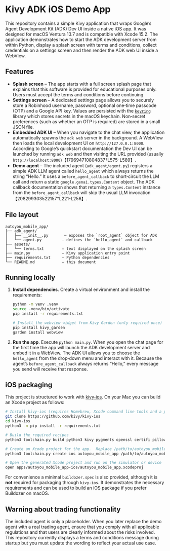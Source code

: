 # Kivy ADK iOS Demo App

This repository contains a simple Kivy application that wraps Google’s Agent Development Kit (ADK) Dev UI inside a native iOS app.  It was designed for macOS Ventura 13.7 and is compatible with Xcode 15.2.  The application demonstrates how to start the ADK development server from within Python, display a splash screen with terms and conditions, collect credentials on a settings screen and then render the ADK web UI inside a WebView.

## Features

* **Splash screen** – The app starts with a full screen splash page that explains that this software is provided for educational purposes only.  Users must accept the terms and conditions before continuing.
* **Settings screen** – A dedicated settings page allows you to securely store a Robinhood username, password, optional one‑time passcode (OTP) and a Google API key.  Values are persisted with the [`keyring`](https://pypi.org/project/keyring/) library which stores secrets in the macOS keychain.  Non‑secret preferences (such as whether an OTP is required) are stored in a small JSON file.
* **Embedded ADK UI** – When you navigate to the chat view, the application automatically spawns the `adk web` server in the background.  A WebView then loads the local development UI on `http://127.0.0.1:8000`.  According to Google’s quickstart documentation the Dev UI can be launched by running `adk web` and then visiting the URL provided (usually `http://localhost:8000`)【179694710804837†L575-L589】.
* **Demo agent** – The included agent (`adk_agent/agent.py`) registers a simple ADK LLM agent called `hello_agent` which always returns the string “Hello.”  It uses a `before_agent_callback` to short‑circuit the LLM call and return a static `google.genai.types.Content` object.  The ADK callback documentation shows that returning a `types.Content` instance from the `before_agent_callback` will skip the usual LLM invocation【208299303522157†L221-L256】.

## File layout

```
autoyou_mobile_app/
├── adk_agent/
│   ├── __init__.py       – exposes the `root_agent` object for ADK
│   └── agent.py         – defines the `hello_agent` and callback
├── assets/
│   └── terms.txt        – text displayed on the splash screen
├── main.py              – Kivy application entry point
├── requirements.txt     – Python dependencies
└── README.md            – this document
```

## Running locally

1. **Install dependencies**.  Create a virtual environment and install the requirements:

   ```bash
   python -m venv .venv
   source .venv/bin/activate
   pip install -r requirements.txt

   # Install the webview widget from Kivy Garden (only required once)
   pip install kivy_garden
   garden install webview
   ```

2. **Run the app**.  Execute `python main.py`.  When you open the chat page for the first time the app will launch the ADK development server and embed it in a WebView.  The ADK UI allows you to choose the `hello_agent` from the drop‑down menu and interact with it.  Because the agent’s `before_agent_callback` always returns “Hello,” every message you send will receive that response.

## iOS packaging

This project is structured to work with [kivy‑ios](https://kivy.org/doc/stable/guide/packaging-ios.html).  On your Mac you can build an Xcode project as follows:

```bash
# Install kivy‑ios (requires Homebrew, Xcode command line tools and a python3 interpreter)
git clone https://github.com/kivy/kivy-ios
cd kivy-ios
python3 -m pip install -r requirements.txt

# Build the required recipes
python3 toolchain.py build python3 kivy pygments openssl certifi pillow sdl2_image sdl2_mixer sdl2_ttf

# Create an Xcode project for the app.  Replace /path/to/autoyou_mobile_app with the actual path.
python3 toolchain.py create ios autoyou_mobile_app /path/to/autoyou_mobile_app

# Open the generated Xcode project and run on the simulator or device
open apps/autoyou_mobile_app-ios/autoyou_mobile_app.xcodeproj
```

For convenience a minimal `buildozer.spec` is also provided, although it is **not** required for packaging through `kivy‑ios`.  It demonstrates the necessary requirements and can be used to build an iOS package if you prefer Buildozer on macOS.

## Warning about trading functionality

The included agent is only a placeholder.  When you later replace the demo agent with a real trading agent, ensure that you comply with all applicable regulations and that users are clearly informed about the risks involved.  This repository currently displays a terms and conditions message during startup but you must update the wording to reflect your actual use case.
